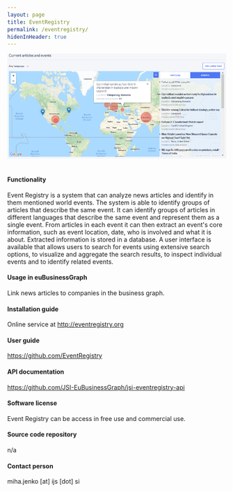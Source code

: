 ```yaml
---
layout: page
title: EventRegistry
permalink: /eventregistry/
hidenInHeader: true
---
```


<div class="screenshot"><img alt="" src="/static/files/eventregistry/eventregistry_screenshot.png"></div>
<br>

#### Functionality
Event Registry  is a system that can analyze news articles and identify in them mentioned world events. The system is able to identify groups of articles that describe the same event. It can identify groups of articles in different languages that describe the same event and represent them as a single event. From articles in each event it can then extract an event's core information, such as event location, date, who is involved and what it is about. Extracted information is stored in a database. A user interface is available that allows users to search for events using extensive search options, to visualize and aggregate the search results, to inspect individual events and to identify related events.

#### Usage in euBusinessGraph
Link news articles to companies in the business graph.

#### Installation guide
Online service at <a href="http://eventregistry.org">http://eventregistry.org</a>

#### User guide
<a href="https://github.com/EventRegistry">https://github.com/EventRegistry</a>

#### API documentation
<a href="https://github.com/JSI-EuBusinessGraph/jsi-eventregistry-api">https://github.com/JSI-EuBusinessGraph/jsi-eventregistry-api</a>

#### Software license
Event Registry can be access in free use and commercial use. 

#### Source code repository
n/a

#### Contact person
miha.jenko [at] ijs [dot] si
